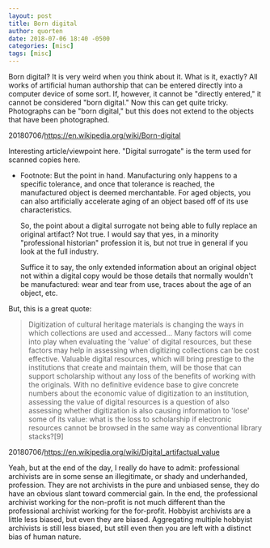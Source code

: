 ```yaml
---
layout: post
title: Born digital
author: quorten
date: 2018-07-06 18:40 -0500
categories: [misc]
tags: [misc]
---
```


Born digital?  It is very weird when you think about it.  What is it,
exactly?  All works of artificial human authorship that can be entered
directly into a computer device of some sort.  If, however, it cannot
be "directly entered," it cannot be considered "born digital."  Now
this can get quite tricky.  Photographs can be "born digital," but
this does not extend to the objects that have been photographed.

20180706/https://en.wikipedia.org/wiki/Born-digital

Interesting article/viewpoint here.  "Digital surrogate" is the term
used for scanned copies here.

<!-- more -->

* Footnote: But the point in hand.  Manufacturing only happens to a
  specific tolerance, and once that tolerance is reached, the
  manufactured object is deemed merchantable.  For aged objects, you
  can also artificially accelerate aging of an object based off of its
  use characteristics.

  So, the point about a digital surrogate not being able to fully
  replace an original artifact?  Not true.  I would say that yes, in a
  minority "professional historian" profession it is, but not true in
  general if you look at the full industry.

  Suffice it to say, the only extended information about an original
  object not within a digital copy would be those details that
  normally wouldn't be manufactured: wear and tear from use, traces
  about the age of an object, etc.

But, this is a great quote:

> Digitization of cultural heritage materials is changing the ways in
> which collections are used and accessed... Many factors will come
> into play when evaluating the 'value' of digital resources, but
> these factors may help in assessing when digitizing collections can
> be cost effective. Valuable digital resources, which will bring
> prestige to the institutions that create and maintain them, will be
> those that can support scholarship without any loss of the benefits
> of working with the originals. With no definitive evidence base to
> give concrete numbers about the economic value of digitization to an
> institution, assessing the value of digital resources is a question
> of also assessing whether digitization is also causing information
> to 'lose' some of its value: what is the loss to scholarship if
> electronic resources cannot be browsed in the same way as
> conventional library stacks?[9]

20180706/https://en.wikipedia.org/wiki/Digital_artifactual_value

Yeah, but at the end of the day, I really do have to admit:
professional archivists are in some sense an illegitimate, or shady
and underhanded, profession.  They are not archivists in the pure and
unbiased sense, they do have an obvious slant toward commercial gain.
In the end, the professional archivist working for the non-profit is
not much different than the professional archivist working for the
for-profit.  Hobbyist archivists are a little less biased, but even
they are biased.  Aggregating multiple hobbyist archivists is still
less biased, but still even then you are left with a distinct bias of
human nature.

